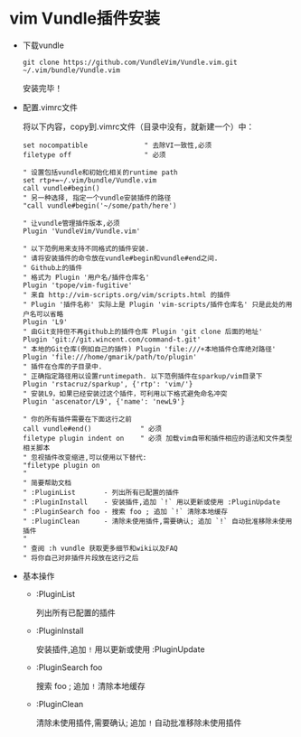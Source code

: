# vim Vundle插件安装

* 下载vundle

    `git clone https://github.com/VundleVim/Vundle.vim.git ~/.vim/bundle/Vundle.vim`
    
    安装完毕！

* 配置.vimrc文件

    将以下内容，copy到.vimrc文件（目录中没有，就新建一个）中：
    
    ```
    set nocompatible              " 去除VI一致性,必须
    filetype off                  " 必须

    " 设置包括vundle和初始化相关的runtime path
    set rtp+=~/.vim/bundle/Vundle.vim
    call vundle#begin()
    " 另一种选择, 指定一个vundle安装插件的路径
    "call vundle#begin('~/some/path/here')

    " 让vundle管理插件版本,必须
    Plugin 'VundleVim/Vundle.vim'

    " 以下范例用来支持不同格式的插件安装.
    " 请将安装插件的命令放在vundle#begin和vundle#end之间.
    " Github上的插件
    " 格式为 Plugin '用户名/插件仓库名'
    Plugin 'tpope/vim-fugitive'
    " 来自 http://vim-scripts.org/vim/scripts.html 的插件
    " Plugin '插件名称' 实际上是 Plugin 'vim-scripts/插件仓库名' 只是此处的用户名可以省略
    Plugin 'L9'
    " 由Git支持但不再github上的插件仓库 Plugin 'git clone 后面的地址'
    Plugin 'git://git.wincent.com/command-t.git'
    " 本地的Git仓库(例如自己的插件) Plugin 'file:///+本地插件仓库绝对路径'
    Plugin 'file:///home/gmarik/path/to/plugin'
    " 插件在仓库的子目录中.
    " 正确指定路径用以设置runtimepath. 以下范例插件在sparkup/vim目录下
    Plugin 'rstacruz/sparkup', {'rtp': 'vim/'}
    " 安装L9，如果已经安装过这个插件，可利用以下格式避免命名冲突
    Plugin 'ascenator/L9', {'name': 'newL9'}

    " 你的所有插件需要在下面这行之前
    call vundle#end()            " 必须
    filetype plugin indent on    " 必须 加载vim自带和插件相应的语法和文件类型相关脚本
    " 忽视插件改变缩进,可以使用以下替代:
    "filetype plugin on
    "
    " 简要帮助文档
    " :PluginList       - 列出所有已配置的插件
    " :PluginInstall    - 安装插件,追加 `!` 用以更新或使用 :PluginUpdate
    " :PluginSearch foo - 搜索 foo ; 追加 `!` 清除本地缓存
    " :PluginClean      - 清除未使用插件,需要确认; 追加 `!` 自动批准移除未使用插件
    "
    " 查阅 :h vundle 获取更多细节和wiki以及FAQ
    " 将你自己对非插件片段放在这行之后
    ```
    
* 基本操作

  * :PluginList
  
    列出所有已配置的插件
    
  * :PluginInstall    
  
    安装插件,追加 `!` 用以更新或使用 :PluginUpdate
  
  * :PluginSearch foo
  
    搜索 foo ; 追加 `!` 清除本地缓存
  
  * :PluginClean
  
    清除未使用插件,需要确认; 追加 `!` 自动批准移除未使用插件
